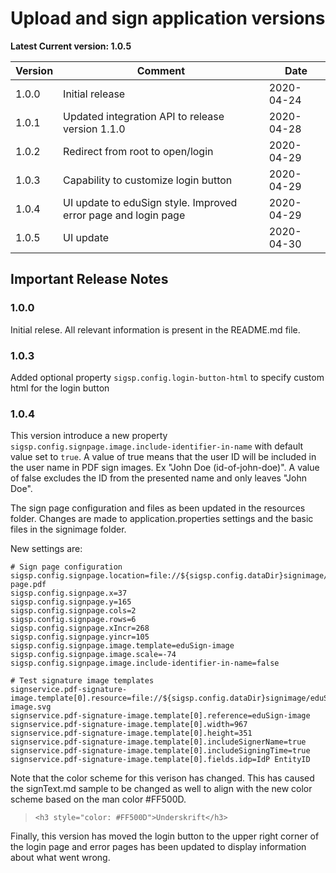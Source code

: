 # Upload and sign application versions

**Latest Current version: 1.0.5**

Version | Comment | Date
---|---|---
1.0.0 | Initial release | 2020-04-24
1.0.1 | Updated integration API to release version 1.1.0 | 2020-04-28
1.0.2 | Redirect from root to open/login | 2020-04-29
1.0.3 | Capability to customize login button   | 2020-04-29
1.0.4 | UI update to eduSign style. Improved error page and login page | 2020-04-29
1.0.5 | UI update | 2020-04-30

## Important Release Notes

### 1.0.0
Initial relese. All relevant information is present in the README.md file.


### 1.0.3
Added optional property `sigsp.config.login-button-html` to specify custom html for the login button

### 1.0.4
This version introduce a new property `sigsp.config.signpage.image.include-identifier-in-name` with default value set to `true`.
A value of true means that the user ID will be included in the user name in PDF sign images. Ex "John Doe (id-of-john-doe)". A value of false excludes the ID
from the presented name and only leaves "John Doe".

The sign page configuration and files as been updated in the resources folder. Changes are made to application.properties settings and the basic files in the signimage folder.

New settings are:
```
# Sign page configuration
sigsp.config.signpage.location=file://${sigsp.config.dataDir}signimage/eduSign-page.pdf
sigsp.config.signpage.x=37
sigsp.config.signpage.y=165
sigsp.config.signpage.cols=2
sigsp.config.signpage.rows=6
sigsp.config.signpage.xIncr=268
sigsp.config.signpage.yincr=105
sigsp.config.signpage.image.template=eduSign-image
sigsp.config.signpage.image.scale=-74
sigsp.config.signpage.image.include-identifier-in-name=false

# Test signature image templates
signservice.pdf-signature-image.template[0].resource=file://${sigsp.config.dataDir}signimage/eduSign-image.svg
signservice.pdf-signature-image.template[0].reference=eduSign-image
signservice.pdf-signature-image.template[0].width=967
signservice.pdf-signature-image.template[0].height=351
signservice.pdf-signature-image.template[0].includeSignerName=true
signservice.pdf-signature-image.template[0].includeSigningTime=true
signservice.pdf-signature-image.template[0].fields.idp=IdP EntityID

```

Note that the color scheme for this verison has changed. This has caused the signText.md sample to be changed as well to align with the new color scheme based on the man color #FF500D.

> `<h3 style="color: #FF500D">Underskrift</h3>`

Finally, this version has moved the login button to the upper right corner of the login page and error pages has been updated to display information about what went wrong.
